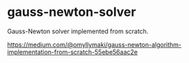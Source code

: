 # gauss-newton-solver

Gauss-Newton solver implemented from scratch.

https://medium.com/@omyllymaki/gauss-newton-algorithm-implementation-from-scratch-55ebe56aac2e

